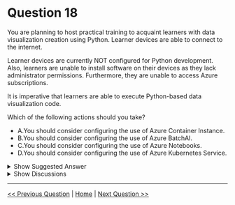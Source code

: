 # Question 18

You are planning to host practical training to acquaint learners with data visualization creation using Python. Learner devices are able to connect to the internet.

Learner devices are currently NOT configured for Python development. Also, learners are unable to install software on their devices as they lack administrator permissions. Furthermore, they are unable to access Azure subscriptions.

It is imperative that learners are able to execute Python-based data visualization code.

Which of the following actions should you take?

* A.You should consider configuring the use of Azure Container Instance.
* B.You should consider configuring the use of Azure BatchAI.
* C.You should consider configuring the use of Azure Notebooks.
* D.You should consider configuring the use of Azure Kubernetes Service.

<details>
  <summary>Show Suggested Answer</summary>

  <strong>C</strong><br>

</details>

<details>
  <summary>Show Discussions</summary>

<blockquote><p><strong>pancman</strong> <code>(Wed 13 Apr 2022 18:36)</code> - <em>Upvotes: 10</em></p><p>The answer is correct. Azure Notebooks are accessible by any device that can connect to the internet. The other options require installation of additional software, which is not permitted in this scenario.</p></blockquote>
<blockquote><p><strong>Learner_Thunder2</strong> <code>(Wed 12 Jan 2022 17:58)</code> - <em>Upvotes: 5</em></p><p>Azure Notebooks is correct</p></blockquote>
<blockquote><p><strong>sar77</strong> <code>(Sat 12 Jul 2025 00:21)</code> - <em>Upvotes: 1</em></p><p>Azure Notebooks is correct</p></blockquote>
<blockquote><p><strong>raidenstrike1945</strong> <code>(Wed 11 Dec 2024 03:34)</code> - <em>Upvotes: 1</em></p><p>Why C? there&#x27;s no Internet, no Azure Subscription. How ppl can use Azure Notebook without these two?</p></blockquote>
<blockquote><p><strong>james2033</strong> <code>(Thu 26 Sep 2024 10:10)</code> - <em>Upvotes: 1</em></p><p>Learner devices NOT configured for Python development --&gt; Azure Notebooks. Choose C. 

Quote &#x27;Since you don&#x27;t share compute instances, other users who run your notebook will do so on their own compute instance.&#x27; 

at https://learn.microsoft.com/en-us/azure/machine-learning/how-to-run-jupyter-notebooks?view=azureml-api-2#share-a-notebook</p></blockquote>
<blockquote><p><strong>evangelist</strong> <code>(Thu 26 Sep 2024 10:10)</code> - <em>Upvotes: 2</em></p><p>The correct answer is C. You should consider configuring the use of Azure Notebooks.

Explanation:
Azure Notebooks is a free service that provides Jupyter notebooks that are hosted in the cloud. The service allows users to write and execute Python (among other languages) code in their browsers without the need for any configuration or installation of software on the local machine. This makes it an ideal solution for scenarios where learners do not have administrator permissions to install software and cannot access Azure subscriptions directly. Azure Notebooks support data visualization libraries in Python, such as Matplotlib, Seaborn, or Plotly, making it suitable for the practical training aimed at acquainting learners with data visualization creation.</p></blockquote>
<blockquote><p><strong>sl_mslconsulting</strong> <code>(Wed 05 Jun 2024 20:22)</code> - <em>Upvotes: 1</em></p><p>Seems Azure Notebooks is no longer available.</p></blockquote>
<blockquote><p><strong>kay1101</strong> <code>(Fri 17 May 2024 05:16)</code> - <em>Upvotes: 2</em></p><p>I understood C may be the best choice here, however, how could you use azure notebooks without subscription?
notebook prerequisites:
https://learn.microsoft.com/en-us/azure/machine-learning/how-to-run-jupyter-notebooks?view=azureml-api-2</p></blockquote>
<blockquote><p><strong>MarinaMijailovic</strong> <code>(Fri 07 Jul 2023 19:54)</code> - <em>Upvotes: 3</em></p><p>I dont understand why does it say they are unable to access Azure subscriptions but they can use some Azure services like Azure notebooks. Can someone please explain?</p></blockquote>
<blockquote><p><strong>daviduzo</strong> <code>(Tue 20 Jun 2023 17:14)</code> - <em>Upvotes: 1</em></p><p>Other options require you to install additional software which the no admin access disallows</p></blockquote>
<blockquote><p><strong>synapse</strong> <code>(Sat 12 Mar 2022 10:39)</code> - <em>Upvotes: 3</em></p><p>Answer is correct</p></blockquote>
<blockquote><p><strong>txu002</strong> <code>(Thu 03 Mar 2022 03:04)</code> - <em>Upvotes: 1</em></p><p>Configuring the use of Azure Kubernetes Service</p></blockquote>

</details>

---

[<< Previous Question](question_17.md) | [Home](/index.md) | [Next Question >>](question_19.md)
